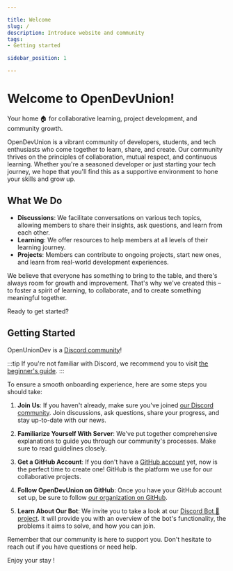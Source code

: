 ```yaml
---

title: Welcome
slug: /
description: Introduce website and community
tags:
- Getting started

sidebar_position: 1

---
```


# Welcome to OpenDevUnion!

Your home 🏠 for collaborative learning, project development, and community growth.

OpenDevUnion is a vibrant community of developers, students, and tech enthusiasts who come together to learn, share, and create. Our community thrives on the principles of collaboration, mutual respect, and continuous learning. Whether you're a seasoned developer or just starting your tech journey, we hope that you'll find this as a supportive environment to hone your skills and grow up.

## What We Do
- **Discussions**: We facilitate conversations on various tech topics, allowing members to share their insights, ask questions, and learn from each other.
- **Learning**: We offer resources to help members at all levels of their learning journey.
- **Projects**: Members can contribute to ongoing projects, start new ones, and learn from real-world development experiences.

We believe that everyone has something to bring to the table, and there's always room for growth and improvement. That's why we've created this – to foster a spirit of learning, to collaborate, and to create something meaningful together.

Ready to get started?

## Getting Started
OpenUnionDev is a [Discord community](https://discord.com/community)! 

:::tip
If you're not familiar with Discord, we recommend you to visit [the beginner's guide](https://support.discord.com/hc/en-us/articles/360045138571).
:::

To ensure a smooth onboarding experience, here are some steps you should take:

1. **Join Us**: If you haven't already, make sure you've joined [our Discord community](https://discord.gg/4pKNAraH). Join discussions, ask questions, share your progress, and stay up-to-date with our news.

2. **Familiarize Yourself With Server**: We've put together comprehensive explanations to guide you through our community's processes. Make sure to read guidelines closely.

3. **Get a GitHub Account**: If you don't have a [GitHub account](https://docs.github.com/en/get-started/onboarding/getting-started-with-your-github-account) yet, now is the perfect time to create one! GitHub is the platform we use for our collaborative projects. 

4. **Follow OpenDevUnion on GitHub**: Once you have your GitHub account set up, be sure to follow [our organization on GitHub](https://github.com/open-dev-union).

5. **Learn About Our Bot**: We invite you to take a look at our [Discord Bot 🤖 project](/bot). It will provide you with an overview of the bot's functionality, the problems it aims to solve, and how you can join.

Remember that our community is here to support you. Don't hesitate to reach out if you have questions or need help.

Enjoy your stay !
